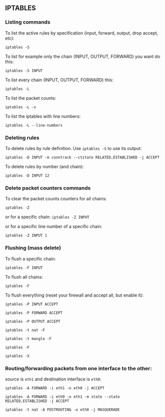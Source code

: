 [//]: # (tags: iptables listing firewall rules chain flush clear reset)

## IPTABLES

### Listing commands
To list the active rules by specification (input, forward, output, drop accept, etc):

`iptables -S`

To list for example only the chain (INPUT, OUTPUT, FORWARD) you want do this:

`iptables -S INPUT`

To list every chain (INPUT, OUTPUT, FORWARD) this:

`iptables -L`

To list the packet counts:

`iptables -L -v`

To list the iptables with line numbers:

`iptables -L --line-numbers`

### Deleting rules
To delete rules by rule definition. Use `iptables -S` to use its output:

`iptables -D INPUT -m conntrack --ctstate RELATED,ESTABLISHED -j ACCEPT`

To delete rules by number (and chain):

`iptables -D INPUT 12`


### Delete packet counters commands
To clear the packet counts counters for all chains:

`iptables -Z`

or for a specific chain:
`iptables -Z INPUT`

or for a specific line number of a specific chain:

`iptables -Z INPUT 1`

### Flushing (mass delete)
To flush a specific chain:

`iptables -F INPUT`

To flush all chains:

`iptables -F`

To flush everything (reset your firewall and accept all, but enable it):

`iptables -P INPUT ACCEPT`

`iptables -P FORWARD ACCEPT`

`iptables -P OUTPUT ACCEPT`

`iptables -t nat -F`

`iptables -t mangle -F`

`iptables -F`

`iptables -X`

### Routing/forwarding packets from one interface to the other:
source is `eth1` and destination interface is `eth0`:

`iptables -A FORWARD -i eth1 -o eth0 -j ACCEPT`

`iptables -A FORWARD -i eth0 -o eth1 -m state --state RELATED,ESTABLISHED -j ACCEPT`

`iptables -t nat -A POSTROUTING -o eth0 -j MASQUERADE`

